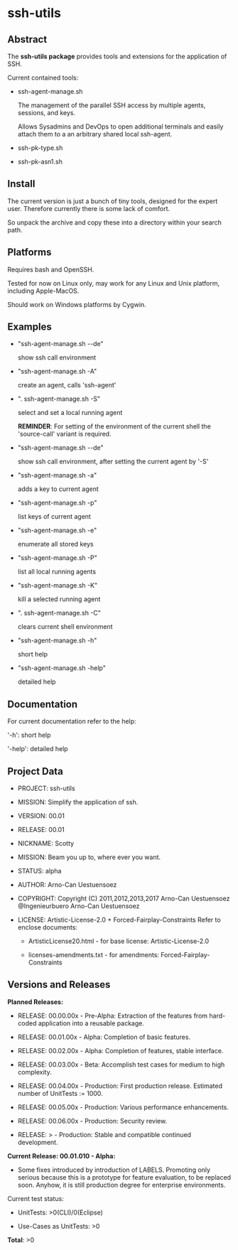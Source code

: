 ssh-utils
=========

Abstract
--------

The **ssh-utils package** provides tools and extensions for
the application of SSH.

Current contained tools:

* ssh-agent-manage.sh

  The management of the parallel SSH access
  by multiple agents, sessions, and keys.

  Allows Sysadmins and DevOps to open additional terminals
  and easily attach them to a an arbitrary shared local
  ssh-agent.

* ssh-pk-type.sh

* ssh-pk-asn1.sh

Install
-------

  The current version is just a bunch of tiny tools,
  designed for the expert user. Therefore currently
  there is some lack of comfort.

  So unpack the archive and copy these into a
  directory within your search path.

Platforms
---------

  Requires bash and OpenSSH.

  Tested for now on Linux only, may work for
  any Linux and Unix platform, including
  Apple-MacOS.

  Should work on Windows platforms by Cygwin.

Examples
--------

  - "ssh-agent-manage.sh --de"

    show ssh call environment

  - "ssh-agent-manage.sh -A"

    create an agent, calls 'ssh-agent'

  - ". ssh-agent-manage.sh -S"

    select and set a local running agent

    **REMINDER**:
      For setting of the environment of the current
      shell the 'source-call' variant is required.

  - "ssh-agent-manage.sh --de"

    show ssh call environment, after setting the
    current agent by '-S'

  - "ssh-agent-manage.sh -a"

    adds a key to current agent

  - "ssh-agent-manage.sh -p"

    list keys of current agent

  - "ssh-agent-manage.sh -e"

    enumerate all stored keys

  - "ssh-agent-manage.sh -P"

    list all local running agents

  - "ssh-agent-manage.sh -K"

    kill a selected running agent

  - ". ssh-agent-manage.sh -C"

    clears current shell environment

  - "ssh-agent-manage.sh -h"

    short help

  - "ssh-agent-manage.sh -help"

    detailed help

Documentation
-------------

For current documentation refer to the help:

  '-h':     short help

  '-help':  detailed help

Project Data
------------

* PROJECT:   ssh-utils

* MISSION:   Simplify the application of ssh.

* VERSION:   00.01

* RELEASE:   00.01

* NICKNAME:  Scotty

* MISSION:   Beam you up to, where ever you want.

* STATUS:    alpha

* AUTHOR:    Arno-Can Uestuensoez

* COPYRIGHT: Copyright (C) 2011,2012,2013,2017 Arno-Can Uestuensoez @Ingenieurbuero Arno-Can Uestuensoez

* LICENSE:   Artistic-License-2.0 + Forced-Fairplay-Constraints
  Refer to enclose documents:

  *  ArtisticLicense20.html - for base license: Artistic-License-2.0

  *  licenses-amendments.txt - for amendments: Forced-Fairplay-Constraints

Versions and Releases
---------------------

**Planned Releases:**

* RELEASE: 00.00.00x - Pre-Alpha: Extraction of the features from hard-coded application into a reusable package.

* RELEASE: 00.01.00x - Alpha: Completion of basic features.

* RELEASE: 00.02.00x - Alpha: Completion of features, stable interface.

* RELEASE: 00.03.00x - Beta: Accomplish test cases for medium to high complexity.

* RELEASE: 00.04.00x - Production: First production release. Estimated number of UnitTests := 1000.

* RELEASE: 00.05.00x - Production: Various performance enhancements.

* RELEASE: 00.06.00x - Production: Security review.

* RELEASE: >         - Production: Stable and compatible continued development.

**Current Release: 00.01.010 - Alpha:**

* Some fixes introduced by introduction of LABELS.
  Promoting only serious because this is a prototype for feature evaluation,
  to be replaced soon.
  Anyhow, it is still production degree for enterprise environments.

Current test status:

* UnitTests: >0(CLI)/0(Eclipse)

* Use-Cases as UnitTests: >0

**Total**: >0

